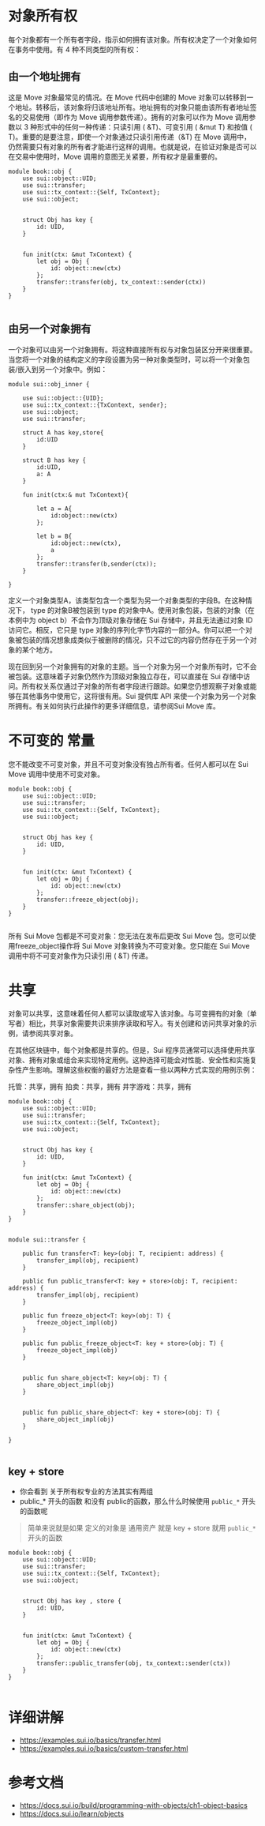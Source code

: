 # 对象所有权
每个对象都有一个所有者字段，指示如何拥有该对象。所有权决定了一个对象如何在事务中使用。有 4 种不同类型的所有权：

## 由一个地址拥有
这是 Move 对象最常见的情况。在 Move 代码中创建的 Move 对象可以转移到一个地址。转移后，该对象将归该地址所有。地址拥有的对象只能由该所有者地址签名的交易使用（即作为 Move 调用参数传递）。拥有的对象可以作为 Move 调用参数以 3 种形式中的任何一种传递：只读引用 ( &T)、可变引用 ( &mut T) 和按值 ( T)。重要的是要注意，即使一个对象通过只读引用传递（&T) 在 Move 调用中，仍然需要只有对象的所有者才能进行这样的调用。也就是说，在验证对象是否可以在交易中使用时，Move 调用的意图无关紧要，所有权才是最重要的。
```Move
module book::obj {
    use sui::object::UID;
    use sui::transfer;
    use sui::tx_context::{Self, TxContext};
    use sui::object;


    struct Obj has key {
        id: UID,
    }


    fun init(ctx: &mut TxContext) {
        let obj = Obj {
            id: object::new(ctx)
        };
        transfer::transfer(obj, tx_context::sender(ctx))
    }
}


```



## 由另一个对象拥有
一个对象可以由另一个对象拥有。将这种直接所有权与对象包装区分开来很重要。
当您将一个对象的结构定义的字段设置为另一种对象类型时，可以将一个对象包装/嵌入到另一个对象中。例如：
```move
module sui::obj_inner {

    use sui::object::{UID};
    use sui::tx_context::{TxContext, sender};
    use sui::object;
    use sui::transfer;

    struct A has key,store{
        id:UID
    }

    struct B has key {
        id:UID,
        a: A
    }

    fun init(ctx:& mut TxContext){

        let a = A{
            id:object::new(ctx)
        };

        let b = B{
            id:object::new(ctx),
            a
        };
        transfer::transfer(b,sender(ctx));
    }

}

```


定义一个对象类型A，该类型包含一个类型为另一个对象类型的字段B。在这种情况下， type 的对象B被包装到 type 的对象中A。使用对象包装，包装的对象（在本例中为 object b）不会作为顶级对象存储在 Sui 存储中，并且无法通过对象 ID 访问它。相反，它只是 type 对象的序列化字节内容的一部分A。你可以把一个对象被包装的情况想象成类似于被删除的情况，只不过它的内容仍然存在于另一个对象的某个地方。

现在回到另一个对象拥有的对象的主题。当一个对象为另一个对象所有时，它不会被包装。这意味着子对象仍然作为顶级对象独立存在，可以直接在 Sui 存储中访问。所有权关系仅通过子对象的所有者字段进行跟踪。如果您仍想观察子对象或能够在其他事务中使用它，这将很有用。Sui 提供库 API 来使一个对象为另一个对象所拥有。有关如何执行此操作的更多详细信息，请参阅Sui Move 库。

# 不可变的 常量
您不能改变不可变对象，并且不可变对象没有独占所有者。任何人都可以在 Sui Move 调用中使用不可变对象。

```Move
module book::obj {
    use sui::object::UID;
    use sui::transfer;
    use sui::tx_context::{Self, TxContext};
    use sui::object;


    struct Obj has key {
        id: UID,
    }


    fun init(ctx: &mut TxContext) {
        let obj = Obj {
            id: object::new(ctx)
        };
        transfer::freeze_object(obj);
    }
}


```


所有 Sui Move 包都是不可变对象：您无法在发布后更改 Sui Move 包。您可以使用freeze_object操作将 Sui Move 对象转换为不可变对象。您只能在 Sui Move 调用中将不可变对象作为只读引用 ( &T) 传递。

# 共享
对象可以共享，这意味着任何人都可以读取或写入该对象。与可变拥有的对象（单写者）相比，共享对象需要共识来排序读取和写入。有关创建和访问共享对象的示例，请参阅共享对象。

在其他区块链中，每个对象都是共享的。但是，Sui 程序员通常可以选择使用共享对象、拥有对象或组合来实现特定用例。这种选择可能会对性能、安全性和实施复杂性产生影响。理解这些权衡的最好方法是查看一些以两种方式实现的用例示例：

托管：共享，拥有
拍卖：共享，拥有
井字游戏：共享，拥有


```Move
module book::obj {
    use sui::object::UID;
    use sui::transfer;
    use sui::tx_context::{Self, TxContext};
    use sui::object;


    struct Obj has key {
        id: UID,
    }
    
    fun init(ctx: &mut TxContext) {
        let obj = Obj {
            id: object::new(ctx)
        };
        transfer::share_object(obj);
    }
}


```


```Move
module sui::transfer {
    
    public fun transfer<T: key>(obj: T, recipient: address) {
        transfer_impl(obj, recipient)
    }
    
    public fun public_transfer<T: key + store>(obj: T, recipient: address) {
        transfer_impl(obj, recipient)
    }
    
    public fun freeze_object<T: key>(obj: T) {
        freeze_object_impl(obj)
    }

    public fun public_freeze_object<T: key + store>(obj: T) {
        freeze_object_impl(obj)
    }


    public fun share_object<T: key>(obj: T) {
        share_object_impl(obj)
    }


    public fun public_share_object<T: key + store>(obj: T) {
        share_object_impl(obj)
    }
    
}


```


## key + store
- 你会看到 关于所有权专业的方法其实有两组
- public_* 开头的函数 和没有 public的函数，那么什么时候使用 `public_*` 开头的函数呢
> 简单来说就是如果 定义的对象是 通用资产 就是 key + store 就用 `public_*`开头的函数

```Move
module book::obj {
    use sui::object::UID;
    use sui::transfer;
    use sui::tx_context::{Self, TxContext};
    use sui::object;


    struct Obj has key , store {
        id: UID,
    }


    fun init(ctx: &mut TxContext) {
        let obj = Obj {
            id: object::new(ctx)
        };
        transfer::public_transfer(obj, tx_context::sender(ctx))
    }
}


```

# 详细讲解
- https://examples.sui.io/basics/transfer.html
- https://examples.sui.io/basics/custom-transfer.html

# 参考文档
- https://docs.sui.io/build/programming-with-objects/ch1-object-basics
- https://docs.sui.io/learn/objects




